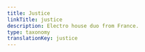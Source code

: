 ```yaml
---
title: Justice
linkTitle: justice
description: Electro house duo from France.
type: taxonomy
translationKey: justice
---
```

